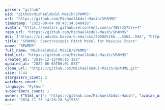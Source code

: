 ```yaml
---
parser: "github"
uid: "github/MichaelAbdul-Masih/SPAMMS"
url: "https://github.com/MichaelAbdul-Masih/SPAMMS"
timestamp: "2022-09-04 00:43:34.648428"
avatar: "https://avatars.githubusercontent.com/u/40573575?v=4"
repo_url: "https://github.com/MichaelAbdul-Masih/SPAMMS"
doi: ["https://ui.adsabs.harvard.edu/abs/2020A%26A...636A..59A", "https://ui.adsabs.harvard.edu/abs/2022ascl.soft08013A/abstract"]
title: "SPAMMS: Spectroscopic PAtch Model for Massive Stars"
name: "SPAMMS"
full_name: "MichaelAbdul-Masih/SPAMMS"
html_url: "https://github.com/MichaelAbdul-Masih/SPAMMS"
created_at: "2019-12-12T00:15:18Z"
updated_at: "2022-06-03T05:01:05Z"
clone_url: "https://github.com/MichaelAbdul-Masih/SPAMMS.git"
size: 1144
stargazers_count: 2
watchers_count: 2
language: "Python"
subscribers_count: 1
owner: {"html_url": "https://github.com/MichaelAbdul-Masih", "avatar_url": "https://avatars.githubusercontent.com/u/40573575?v=4", "login": "MichaelAbdul-Masih", "type": "User"}
date: "2024-11-23 14:26:28.341518"
---
```


